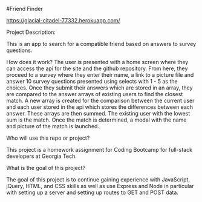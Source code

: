 #Friend Finder

https://glacial-citadel-77332.herokuapp.com/


Project Description:

This is an app to search for a compatible friend based on answers to survey questions.

How does it work? 
The user is presented with a home screen where they can access the api for the site and the github repository.  From here, they proceed to a survey where they enter their name, a link to a picture file and answer 10 survey questions presented using selects with 1 - 5 as the choices.  Once they submit their answers which are stored in an array, they are compared to the answer arrays of existing users to find the closest match.  A new array is created for the comparison between the current user and each user stored in the api which stores the differences between each answer.  These arrays are then summed.  The existing user with the lowest sum is the match. Once the match is determined, a modal with the name and picture of the match is launched.

Who will use this repo or project?

This project is a homework assignment for Coding Bootcamp for full-stack developers at Georgia Tech. 

What is the goal of this project?

The goal of this project is to continue gaining experience with JavaScript, jQuery, HTML, and CSS skills as well as use Express and Node in particular with setting up a server and setting up routes to GET and POST data. 
